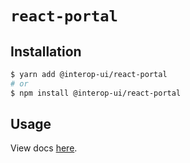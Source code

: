# `react-portal`

## Installation

```sh
$ yarn add @interop-ui/react-portal
# or
$ npm install @interop-ui/react-portal
```

## Usage

View docs [here](https://radix-ui.com/primitives/docs/components/portal).
